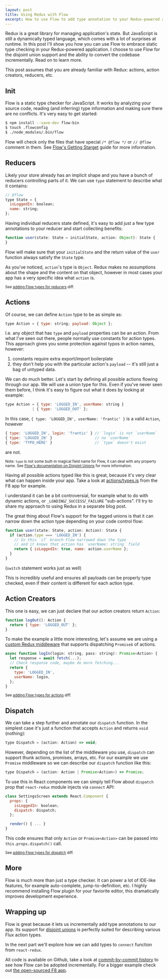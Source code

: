 ```yaml
---
layout: post
title: Using Redux with Flow
excerpt: How to use Flow to add type annotation to your Redux-powered app.
---
```


Redux is a great library for managing application's state. But JavaScript is still a dynamically typed language, which comes with a lot of surprises at runtime. In this post I'll show you how you can use Flow to embrace static type checking in your Redux-powered application. I choose to use Flow for the disjoint union support and the ability to convert the codebase incrementally. Read on to learn more.

This post assumes that you are already familiar with Redux: actions, action creators, reducers, etc.

## Init

Flow is a static type checker for JavaScript. It works by analyzing your source code, reading (and inferring) type information and making sure there are no conflicts. It's very easy to get started:

```sh
$ npm install --save-dev flow-bin
$ touch .flowconfig
$ ./node_modules/.bin/flow
```

Flow will check only the files that have special `/* @flow */` or `// @flow` comment in them. See [Flow's Getting Starget](http://flowtype.org/docs/getting-started.html) guide for more information.

## Reducers

Likely your store already has an implicit shape and you have a bunch of reducers controlling parts of it. We can use `type` statement to describe what it contains:

```javascript
// @flow
type State = {
  isLoggedIn: boolean;
  name: string;
};
```

Having individual reducers state defined, it's easy to add just a few type annotations to your reducer and start collecting benefits:

```javascript
function user(state: State = initialState, action: Object): State {
}
```

Flow will make sure that your `initialState` and the return value of the `user` function always satisfy the `State` type.

As you've noticed, `action`'s type is `Object`. Redux makes no assumptions about the shape and the content on that object, however in most cases your app has a very specific idea what `action` is.

<small>See [adding Flow types for reducers](https://github.com/frantic/redux-flow-example/commit/350ded0f6f3146e8cb1b486f9774a1bc97bc275d) diff.</small>


## Actions

Of course, we can define `Action` type to be as simple as:

```javascript
type Action = { type: string; payload: Object };
```

I.e. any object that has `type` and `payload` properties can be an action. From what I've seen out there, people normally use constants for action types. This approach gives you some protection against typos in action names, however:

1. constants require extra export/import boilerplate
2. they don't help you with the particular action's `payload` -- it's still just a bag of untyped data.

We can do much better. Let's start by defining all possible actions flowing through our app. We will use a union type for this. Even if you've never seen them before, I think it's easy to figure out what it does by looking at example:

```javascript
type Action = { type: 'LOGGED_IN', userName: string }
            | { type: 'LOGGED_OUT' };
```


In this case, `{ type: 'LOGGED_IN', userName: 'frantic' }` is a valid `Action`, however

```javascript
{ type: 'LOGGED_IN', login: 'frantic' } // `login` is not `userName`
{ type: 'LOGGED_IN' }                   // no `userName`
{ type: 'TYPO_HERE' }                   // `type` doesn't exist
```

are not.

<small>Note: `type` is not some built-in magical field name for Flow, it can deal with any property name. See [Flow's documentation on Disjoint Unions](http://flowtype.org/docs/disjoint-unions.html) for more information.</small>

Having all possible actions typed like this is great, because it's very clear what can happen inside your app. Take a look at [actions/types.js](https://github.com/fbsamples/f8app/blob/master/js/actions/types.js) from the F8 app for example.

I understand it can be a bit controversial, for example what to do with dynamic actions, or `_LOADING`/`_SUCCESS`/`_FAILURE` "sub-actions". I'll try to share my approach to using Redux in a separate blog post.

The great thing about Flow's support for the tagged unions is that it can narrow down the action type depending on your code control flow:

```javascript
function user(state: State, action: Action): State {
  if (action.type === 'LOGGED_IN') {
    // In this `if` branch Flow narrowed down the type
    // and it knows that action has `userName: string` field
    return { isLoggedIn: true, name: action.userName };
  }
}
```

(`switch` statement works just as well)

This is incredibly useful and ensures all payloads can be properly type checked, even if their content is different for each action type.

## Action Creators

This one is easy, we can just declare that our action creators return `Action`:

```javascript
function logOut(): Action {
  return { type: 'LOGGED_OUT' };
}
```

To make the example a little more interesting, let's assume we are using a [custom Redux middleware](https://github.com/frantic/redux-flow-example/blob/7674bbb874c914d9ad4a75a0b12528e29230cdb5/store.js#L4) that supports dispatching `Promise`s of actions.

```javascript
async function logIn(login: string, pass: string): Promise<Action> {
  let response = await fetch(...);
  // Check response code, maybe do more fetching...
  return {
    type: 'LOGGED_IN',
    userName: login,
  };
}
```

<small>See [adding Flow types for actions](https://github.com/frantic/redux-flow-example/commit/c351616afc148840f762439c4404a86f65c44a95) diff.</small>

## Dispatch

We can take a step further and annotate our `dispatch` function. In the simplest case it's just a function that accepts `Action` and returns `void` (nothing):

```javascript
type Dispatch = (action: Action) => void;
```

However, depending on the list of the middleware you use, `dispatch` can support thunk actions, promises, arrays, etc. For our example we use `Promise` middleware so we can describe our `dispatch` function like this:

```javascript
type Dispatch = (action: Action | Promise<Action>) => Promise;
```

To use this in React components we can simply tell Flow about `dispatch` prop that `react-redux` module injects via `connect` API:

```javascript
class SettingsScreen extends React.Component {
  props: {
    isLoggedIn: boolean;
    dispatch: Dispatch;
  };

  render() { ... }
}
```

This code ensures that only `Action` or `Promise<Action>` can be  passed into `this.props.dispatch()` call.

<small>See [adding Flow types for dispatch](https://github.com/frantic/redux-flow-example/commit/4c72149b4bc6008737c4e0975ff61ab4ff801eca) diff.</small>

## More

Flow is much more than just a type checker. It can power a lot of IDE-like features, for example auto-complete, jump-to-definition, etc. I highly recommend installing Flow plugin for your faviorite editor, this dramatically improves development experience.

## Wrapping up

Flow is great because it lets us incrementally add type annotations to our app. Its support for [disjoint unions](http://flowtype.org/docs/disjoint-unions.html) is perfectly suited for describing various Flux action types.

In the next part we'll explore how we can add types to `connect` function from `react-redux`.

All code is available on Github, take a look at [commit-by-commit history](https://github.com/frantic/redux-flow-example/commits/master) to see how Flow can be adopted incrementally. For a bigger example check out [the open-sourced F8 app](https://github.com/fbsamples/f8app).
